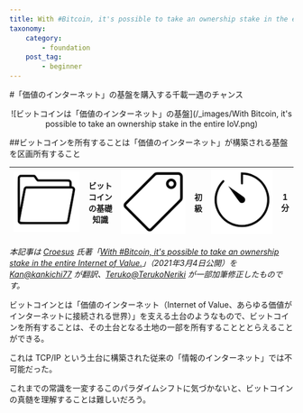 ```yaml
---
title: With #Bitcoin, it's possible to take an ownership stake in the entire Internet of Value
taxonomy:
    category:
        - foundation
    post_tag:
        - beginner
---
```


#「価値のインターネット」の基盤を購入する千載一遇のチャンス

<center>![ビットコインは「価値のインターネット」の基盤](/_images/With Bitcoin, it's possible to take an ownership stake in the entire IoV.png)</center>

##ビットコインを所有することは「価値のインターネット」が構築される基盤を区画所有すること

<center>

|  ![Cagetory](_images/category.png)  |  ビットコインの基礎知識  |  ![Tag](_images/tag.png)  |  初級  | ![Time](_images/timer.png)  |  1分  |
| ---- | ---- |---- |---- |---- |---- |

</center>

*本記事は [Croesus](https://twitter.com/Croesus_BTC) 氏著「[With #Bitcoin, it's possible to take an ownership stake in the entire Internet of Value.](https://twitter.com/Croesus_BTC/status/1367165017280237569)」（2021年3月4日公開）を [Kan@kankichi77](https://twitter.com/kankichi77) が翻訳、[Teruko@TerukoNeriki](https://twitter.com/TerukoNeriki) が一部加筆修正したものです。*

<p>ビットコインとは「価値のインターネット（Internet of Value、あらゆる価値がインターネットに接続される世界）」を支える土台のようなもので、ビットコインを所有することは、その土台となる土地の一部を所有することととらえることができる。</p>
<p>これは TCP/IP という土台に構築された従来の「情報のインターネット」では不可能だった。</p>
<p>これまでの常識を一変するこのパラダイムシフトに気づかないと、ビットコインの真髄を理解することは難しいだろう。</p>
